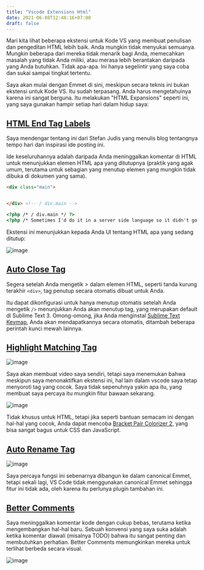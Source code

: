 ```yaml
---
title: "Vscode Extensions Html"
date: 2021-06-08T12:48:16+07:00
draft: false
---
```


Mari kita lihat beberapa ekstensi untuk Kode VS yang membuat penulisan dan pengeditan HTML lebih baik. Anda mungkin tidak menyukai semuanya. Mungkin beberapa dari mereka tidak menarik bagi Anda, memecahkan masalah yang tidak Anda miliki, atau merasa lebih berantakan daripada yang Anda butuhkan. Tidak apa-apa. Ini hanya segelintir yang saya coba dan sukai sampai tingkat tertentu.

Saya akan mulai dengan Emmet di sini, meskipun secara teknis ini bukan ekstensi untuk Kode VS. Itu sudah terpasang. Anda harus mengetahuinya karena ini sangat berguna. Itu melakukan "HTML Expansions" seperti ini, yang saya gunakan hampir setiap hari dalam hidup saya:

## [HTML End Tag Labels](https://marketplace.visualstudio.com/items?itemName=anteprimorac.html-end-tag-labels)

Saya mendengar tentang ini dari Stefan Judis yang menulis blog tentangnya tempo hari dan inspirasi ide posting ini.

Ide keseluruhannya adalah daripada Anda meninggalkan komentar di HTML untuk menunjukkan elemen HTML apa yang ditutupnya (praktik yang agak umum, terutama untuk sebagian yang menutup elemen yang mungkin tidak dibuka di dokumen yang sama).

```html
<div class="main">


</div> <!-- / div.main -->

<?php /* / div.main */ ?>
<?php /* Sometimes I'd do it in a server side language so it didn't go over the wire. */ ?>
```

Ekstensi ini menunjukkan kepada Anda UI tentang HTML apa yang sedang ditutup:

![image](https://raw.githubusercontent.com/anteprimorac/vscode-html-end-tag-labels/master/images/screenshot-1.png)

## [Auto Close Tag](https://marketplace.visualstudio.com/items?itemName=formulahendry.auto-close-tag)

Segera setelah Anda mengetik > dalam elemen HTML, seperti tanda kurung terakhir `<div>`, tag penutup secara otomatis dibuat untuk Anda.

Itu dapat dikonfigurasi untuk hanya menutup otomatis setelah Anda mengetik `/>` menunjukkan Anda akan menutup tag, yang merupakan default di Sublime Text 3. Omong-omong, jika Anda menginstal [Sublime Text Keymap](https://marketplace.visualstudio.com/items?itemName=ms-vscode.sublime-keybindings), Anda akan mendapatkannya secara otomatis, ditambah beberapa perintah kunci mewah lainnya.

## [Highlight Matching Tag](https://marketplace.visualstudio.com/items?itemName=vincaslt.highlight-matching-tag)

![image](https://images2.imgbox.com/71/2a/zIA1XCzK_o.gif)

Saya akan membuat video saya sendiri, tetapi saya menemukan bahwa meskipun saya menonaktifkan ekstensi ini, hal lain dalam vscode saya tetap menyoroti tag yang cocok. Saya tidak sepenuhnya yakin apa itu, yang membuat saya percaya itu mungkin fitur bawaan sekarang.

![image](https://i0.wp.com/css-tricks.com/wp-content/uploads/2021/05/Screen-Shot-2021-05-26-at-1.56.35-PM.png?w=1004&ssl=1)

Tidak khusus untuk HTML, tetapi jika seperti bantuan semacam ini dengan hal-hal yang cocok, Anda dapat mencoba [Bracket Pair Colorizer 2](https://marketplace.visualstudio.com/items?itemName=CoenraadS.bracket-pair-colorizer-2), yang bisa sangat bagus untuk CSS dan JavaScript.

## [Auto Rename Tag](https://marketplace.visualstudio.com/items?itemName=formulahendry.auto-rename-tag)

![image](https://github.com/formulahendry/vscode-auto-rename-tag/raw/master/images/usage.gif)

Saya percaya fungsi ini sebenarnya dibangun ke dalam canonical Emmet, tetapi sekali lagi, VS Code tidak menggunakan canonical Emmet sehingga fitur ini tidak ada, oleh karena itu perlunya plugin tambahan ini.

## [Better Comments](https://marketplace.visualstudio.com/items?itemName=aaron-bond.better-comments)

Saya meninggalkan komentar kode dengan cukup bebas, terutama ketika mengembangkan hal-hal baru. Sebuah konvensi yang saya suka adalah ketika komentar diawali (misalnya TODO) bahwa itu sangat penting dan membutuhkan perhatian. Better Comments memungkinkan mereka untuk terlihat berbeda secara visual.

![image](https://github.com/aaron-bond/better-comments/raw/master/images/better-comments.PNG)